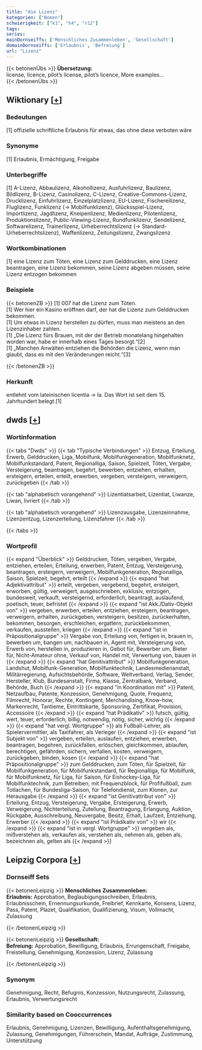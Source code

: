```yaml
---
title: "die Lizenz"
kategorien: ["Nomen"]
schwierigkeit: ["k1", "h4", "r12"]
tags:
series:
mainDornseiffs: ['Menschliches Zusammenleben', 'Gesellschaft']
domainDornseiffs: ['Erlaubnis', 'Befreiung']
url: "Lizenz"
---
```


{{< betonenÜbs >}}
**Übersetzung:**  
license, licence, pilot’s license, pilot’s licence, More examples...  
{{< /betonenÜbs >}}

## Wiktionary [[+](https://de.wiktionary.org/wiki/Lizenz)]

### Bedeutungen
[1] offizielle schriftliche Erlaubnis für etwas, das ohne diese verboten wäre  

### Synonyme
[1] Erlaubnis, Ermächtigung, Freigabe  

### Unterbegriffe
[1] A-Lizenz, Abbaulizenz, Alkohollizenz, Ausfuhrlizenz, Baulizenz, Bildlizenz, B-Lizenz, Casinolizenz, C-Lizenz, Creative-Commons-Lizenz, Drucklizenz, Einfuhrlizenz, Einzelplatzlizenz, EU-Lizenz, Fischereilizenz, Fluglizenz, Funklizenz (→ Mobilfunklizenz), Glücksspiel-Lizenz, Importlizenz, Jagdlizenz, Kneipenlizenz, Medienlizenz, Pilotenlizenz, Produktionslizenz, Public-Viewing-Lizenz, Rundfunklizenz, Sendelizenz, Softwarelizenz, Trainerlizenz, Urheberrechtslizenz (→ Standard-Urheberrechtslizenz), Waffenlizenz, Zeitungslizenz, Zwangslizenz  

### Wortkombinationen
[1] eine Lizenz zum Töten, eine Lizenz zum Gelddrucken, eine Lizenz beantragen, eine Lizenz bekommen, seine Lizenz abgeben müssen, seine Lizenz entzogen bekommen  

### Beispiele
{{< betonenZB >}}
[1] 007 hat die Lizenz zum Töten.  
[1] Wer hier ein Kasino eröffnen darf, der hat die Lizenz zum Gelddrucken bekommen.  
[1] Um etwas in Lizenz herstellen zu dürfen, muss man meistens an den Lizenzinhaber zahlen.  
[1] „Die Lizenz fürs Brauen, mit der der Betrieb monatelang hingehalten worden war, habe er innerhalb eines Tages besorgt.“[2]  
[1] „Manchen Anwälten entziehen die Behörden die Lizenz, wenn man glaubt, dass es mit den Veränderungen reicht.“[3]  

{{< /betonenZB >}}
### Herkunft
entlehnt vom lateinischen licentia → la. Das Wort ist seit dem 15. Jahrhundert belegt.[1]  



## dwds [[+](https://www.dwds.de/wb/Lizenz)]

### Wortinformation
{{< tabs "Dwds" >}}
{{< tab "Typische Verbindungen" >}}
Entzug, Erteilung, Erwerb, Gelddrucken, Liga, Mobilfunk, Mobilfunkgeneration, Mobilfunknetz, Mobilfunkstandard, Patent, Regionalliga, Saison, Spielzeit, Töten, Vergabe, Versteigerung, beantragen, begehrt, bewerben, entziehen, erhalten, ersteigern, erteilen, erteilt, erwerben, vergeben, versteigern, verweigern, zurückgeben
{{< /tab >}}

{{< tab "alphabetisch vorangehend" >}}
Lizentiatsarbeit, Lizentiat, Liwanze, Liwan, livriert
{{< /tab >}}

{{< tab "alphabetisch vorangehend" >}}
Lizenzausgabe, Lizenzeinnahme, Lizenzentzug, Lizenzerteilung, Lizenzfahrer
{{< /tab >}}

{{< /tabs >}}

### Wortprofil
{{< expand "Überblick" >}} Gelddrucken, Töten, vergeben, Vergabe, entziehen, erteilen, Erteilung, erwerben, Patent, Entzug, Versteigerung, beantragen, ersteigern, verweigern, Mobilfunkgeneration, Regionalliga, Saison, Spielzeit, begehrt, erteilt {{< /expand >}}
{{< expand "hat Adjektivattribut" >}} erteilt, vergeben, vergebend, begehrt, ersteigert, erworben, gültig, verweigert, ausgeschrieben, exklusiv, entzogen, bundesweit, verkauft, versteigernd, erforderlich, beantragt, auslaufend, poetisch, teuer, befristet {{< /expand >}}
{{< expand "ist Akk./Dativ-Objekt von" >}} vergeben, erwerben, erteilen, entziehen, ersteigern, beantragen, verweigern, erhalten, zurückgeben, versteigern, besitzen, zurückerhalten, bekommen, besorgen, erschleichen, ergattern, zurückbekommen, verkaufen, ausstellen, kriegen {{< /expand >}}
{{< expand "ist in Präpositionalgruppe" >}} Vergabe von, Erteilung von, fertigen in, brauen in, bewerben um, bangen um, nachbauen in, Agent mit, Versteigerung von, Erwerb von, herstellen in, produzieren in, Gebot für, Bewerber um, Bieter für, Nicht-Amateur ohne, Verkauf von, Handel mit, Verwertung von, bauen in {{< /expand >}}
{{< expand "hat Genitivattribut" >}} Mobilfunkgeneration, Landshut, Mobilfunk-Generation, Mobilfunktechnik, Landesmedienanstalt, Militärregierung, Aufsichtsbehörde, Software, Weltverband, Verlag, Sender, Hersteller, Klub, Bundesanstalt, Firma, Klasse, Zentralbank, Verband, Behörde, Buch {{< /expand >}}
{{< expand "in Koordination mit" >}} Patent, Netzaufbau, Patente, Konzession, Genehmigung, Quote, Frequenz, Filmrecht, Honorar, Rechte, Kontingent, Merchandising, Know-how, Markenrecht, Tantieme, Eintrittskarte, Sponsoring, Zertifikat, Provision, Accessoire {{< /expand >}}
{{< expand "hat Prädikativ" >}} futsch, gültig, wert, teuer, erforderlich, billig, notwendig, nötig, sicher, wichtig {{< /expand >}}
{{< expand "hat vergl. Wortgruppe" >}} als Fußball-Lehrer, als Spielervermittler, als Taxifahrer, als Verleger {{< /expand >}}
{{< expand "ist Subjekt von" >}} vergeben, erteilen, auslaufen, entziehen, erwerben, beantragen, begehren, zurückfallen, erlöschen, gleichkommen, ablaufen, berechtigen, gefährden, sichern, verfallen, kosten, verweigern, zurückgeben, binden, kosen {{< /expand >}}
{{< expand "hat Präpositionalgruppe" >}} zum Gelddrucken, zum Töten, für Spielzeit, für Mobilfunkgeneration, für Mobilfunkstandard, für Regionalliga, für Mobilfunk, für Mobilfunknetz, für Liga, für Saison, für Eishockey-Liga, für Mobilfunktechnik, zum Betreiben, mit Frequenzblock, für Profifußball, zum Totlachen, für Bundesliga-Saison, für Telefondienst, zum Klonen, zur Herausgabe {{< /expand >}}
{{< expand "ist Genitivattribut von" >}} Erteilung, Entzug, Versteigerung, Vergabe, Ersteigerung, Erwerb, Verweigerung, Nichterteilung, Zuteilung, Beantragung, Erlangung, Auktion, Rückgabe, Ausschreibung, Neuvergabe, Besitz, Erhalt, Laufzeit, Entziehung, Erwerber {{< /expand >}}
{{< expand "ist Prädikativ von" >}} wir {{< /expand >}}
{{< expand "ist in vergl. Wortgruppe" >}} vergeben als, mißverstehen als, verkaufen als, verstehen als, nehmen als, geben als, bezeichnen als, gelten als {{< /expand >}}

## Leipzig Corpora [[+](https://corpora.uni-leipzig.de/en/res?word=Lizenz&corpusId=deu_newscrawl-public_2018)]

### Dornseiff Sets
{{< betonenLeipzig >}}
**Menschliches Zusammenleben:**  
**Erlaubnis:** Approbation, Beglaubigungsschreiben, Erlaubnis, Erlaubnisschein, Ernennungsurkunde, Freibrief, Kennkarte, Konsens, Lizenz, Pass, Patent, Plazet, Qualifikation, Qualifizierung, Visum, Vollmacht, Zulassung  

{{< /betonenLeipzig >}}


{{< betonenLeipzig >}}
**Gesellschaft:**  
**Befreiung:** Approbation, Bewilligung, Erlaubnis, Errungenschaft, Freigabe, Freistellung, Genehmigung, Konzession, Lizenz, Zulassung  

{{< /betonenLeipzig >}}

### Synonym
Genehmigung, Recht, Befugnis, Konzession, Nutzungsrecht, Zulassung, Erlaubnis, Verwertungsrecht


### Similarity based on Cooccurrences
Erlaubnis, Genehmigung, Lizenzen, Bewilligung, Aufenthaltsgenehmigung, Zulassung, Genehmigungen, Führerschein, Mandat, Aufträge, Zustimmung, Unterstützung

